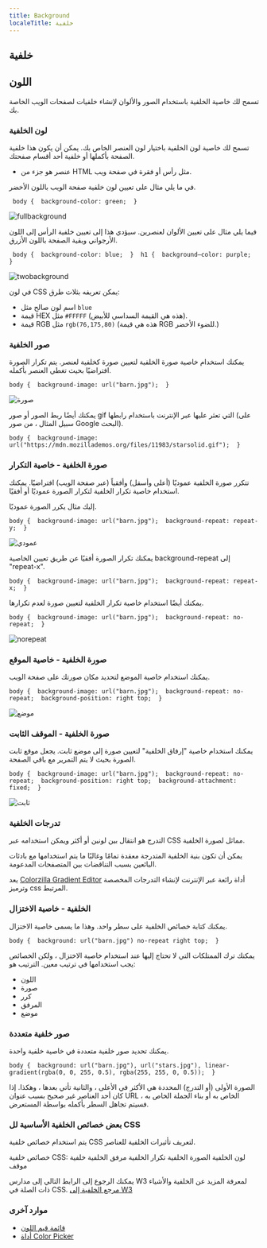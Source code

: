 ```yaml
---
title: Background
localeTitle: خلفية
---
```

## خلفية
## اللون
تسمح لك خاصية الخلفية باستخدام الصور والألوان لإنشاء خلفيات لصفحات الويب الخاصة بك.

### لون الخلفية

تسمح لك خاصية لون الخلفية باختيار لون العنصر الخاص بك. يمكن أن يكون هذا خلفية الصفحة بأكملها أو خلفية أحد أقسام صفحتك.

*   عنصر هو جزء من HTML مثل رأس أو فقرة في صفحة ويب.

في ما يلي مثال على تعيين لون خلفية صفحة الويب باللون الأخضر.

 `  body { 
    background-color: green; 
  } 
` 

![fullbackground](https://user-images.githubusercontent.com/26467304/31036038-845567f2-a538-11e7-8e6c-8a52bb0d44b8.png)

فيما يلي مثال على تعيين الألوان لعنصرين. سيؤدي هذا إلى تعيين خلفية الرأس إلى اللون الأرجواني وبقية الصفحة باللون الأزرق.

 `  body { 
    background-color: blue; 
  } 
  h1 { 
    background–color: purple; 
  } 
` 

![twobackground](https://user-images.githubusercontent.com/26467304/31036152-0607936a-a539-11e7-9e9f-a5e60ade042d.png)

في لون CSS يمكن تعريفه بثلاث طرق:

*   اسم لون صالح مثل `blue`
*   قيمة HEX مثل `#FFFFF` (هذه هي القيمة السداسي للأبيض).
*   قيمة RGB مثل `rgb(76,175,80)` (هذه هي قيمة RGB للضوء الأخضر.)

### صور الخلفية

يمكنك استخدام خاصية صورة الخلفية لتعيين صورة كخلفية لعنصر. يتم تكرار الصورة افتراضيًا بحيث تغطي العنصر بأكمله.

 `body { 
  background-image: url("barn.jpg"); 
 } 
` 

![صورة](https://user-images.githubusercontent.com/26467304/31036366-eb1fc260-a539-11e7-835d-e3f935a22c86.png)

يمكنك أيضًا ربط الصور أو صور gif التي تعثر عليها عبر الإنترنت باستخدام رابطها (على سبيل المثال ، من صور Google البحث).

 `body { 
  background-image: url("https://mdn.mozillademos.org/files/11983/starsolid.gif"); 
 } 
` 

### صورة الخلفية - خاصية التكرار

تتكرر صورة الخلفية عموديًا (أعلى وأسفل) وأفقياً (عبر صفحة الويب) افتراضيًا. يمكنك استخدام خاصية تكرار الخلفية لتكرار الصورة عموديًا أو أفقيًا.

إليك مثال يكرر الصورة عموديًا.

 `body { 
  background-image: url("barn.jpg"); 
  background-repeat: repeat-y; 
 } 
` 

![عمودي](https://user-images.githubusercontent.com/26467304/31039770-8962c7a6-a54e-11e7-9d25-4fb09760d219.PNG)

يمكنك تكرار الصورة أفقيًا عن طريق تعيين الخاصية background-repeat إلى "repeat-x".

 `body { 
  background-image: url("barn.jpg"); 
  background-repeat: repeat-x; 
 } 
` 

يمكنك أيضًا استخدام خاصية تكرار الخلفية لتعيين صورة لعدم تكرارها.

 `body { 
  background-image: url("barn.jpg"); 
  background-repeat: no-repeat; 
 } 
` 

![norepeat](https://user-images.githubusercontent.com/26467304/31039801-c8761efc-a54e-11e7-8bb9-ec5b88885a50.PNG)

### صورة الخلفية - خاصية الموقع

يمكنك استخدام خاصية الموضع لتحديد مكان صورتك على صفحة الويب.

 `body { 
  background-image: url("barn.jpg"); 
  background-repeat: no-repeat; 
  background-position: right top; 
 } 
` 

![موضع](https://user-images.githubusercontent.com/26467304/31039828-077d1038-a54f-11e7-8aa6-092253ca92b8.PNG)

### صورة الخلفية - الموقف الثابت

يمكنك استخدام خاصية "إرفاق الخلفية" لتعيين صورة إلى موضع ثابت. يجعل موقع ثابت الصورة بحيث لا يتم التمرير مع باقي الصفحة.

 `body { 
  background-image: url("barn.jpg"); 
  background-repeat: no-repeat; 
  background-position: right top; 
  background-attachment: fixed; 
 } 
` 

![ثابت](https://user-images.githubusercontent.com/26467304/31039859-39612c92-a54f-11e7-93ca-9d7bcb938225.PNG)

### تدرجات الخلفية

التدرج هو انتقال بين لونين أو أكثر ويمكن استخدامه عبر CSS مماثل لصورة الخلفية.

يمكن أن تكون بنية الخلفية المتدرجة معقدة تمامًا وغالبًا ما يتم استخدامها مع بادئات البائعين بسبب التناقضات بين المتصفحات المدعومة.

يعد [Colorzilla Gradient Editor](http://www.colorzilla.com/gradient-editor/) أداة رائعة عبر الإنترنت لإنشاء التدرجات المخصصة وترميز css المرتبط.

### الخلفية - خاصية الاختزال

يمكنك كتابة خصائص الخلفية على سطر واحد. وهذا ما يسمى خاصية الاختزال.

 `body { 
  background: url("barn.jpg") no-repeat right top; 
 } 
` 

يمكنك ترك الممتلكات التي لا تحتاج إليها عند استخدام خاصية الاختزال ، ولكن الخصائص يجب استخدامها في ترتيب معين. الترتيب هو:

*   اللون
*   صورة
*   كرر
*   المرفق
*   موضع

### صور خلفية متعددة

يمكنك تحديد صور خلفية متعددة في خاصية خلفية واحدة.

 `body { 
  background: url("barn.jpg"), url("stars.jpg"), linear-gradient(rgba(0, 0, 255, 0.5), rgba(255, 255, 0, 0.5)); 
 } 
` 

الصورة الأولى (أو التدرج) المحددة هي الأكثر في الأعلى ، والثانية تأتي بعدها ، وهكذا. إذا كان أحد العناصر غير صحيح بسبب عنوان URL الخاص به أو بناء الجملة الخاص به ، فسيتم تجاهل السطر بأكمله بواسطة المستعرض.

### بعض خصائص الخلفية الأساسية لل CSS

يتم استخدام خصائص خلفية CSS لتعريف تأثيرات الخلفية للعناصر.

خصائص خلفية CSS: لون الخلفية الصورة الخلفية تكرار الخلفية مرفق الخلفية خلفية موقف

يمكنك الرجوع إلى الرابط التالي إلى مدارس W3 لمعرفة المزيد عن الخلفية والأشياء ذات الصلة في CSS. [مرجع الخلفية إلى W3](https://www.w3schools.com/css/css_background.asp)

### موارد آخرى

*   [قائمة قيم اللون](http://cloford.com/resources/colours/500col.htm)
*   [أداة Color Picker](http://colrd.com/create/palette/)

